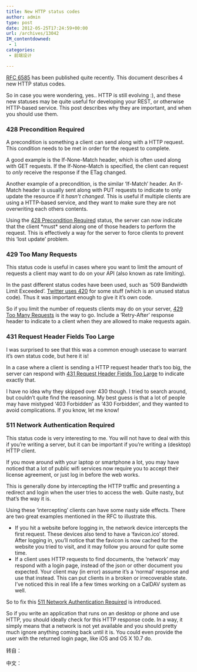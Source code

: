 ```yaml
---
title: New HTTP status codes
author: admin
type: post
date: 2012-05-25T17:24:59+00:00
url: /archives/13042
IM_contentdowned:
 - 1
categories:
 - 前端设计

---
```

[RFC 6585](http://tools.ietf.org/html/rfc6585) has been published quite recently. This document describes 4 new HTTP status codes.

So in case you were wondering, yes.. HTTP is still evolving :), and these new statuses may be quite useful for developing your REST, or otherwise HTTP-based service. This post describes why they are important, and when you should use them.

### 428 Precondition Required

A precondition is something a client can send along with a HTTP request. This condition needs to be met in order for the request to complete.

A good example is the If-None-Match header, which is often used along with GET requests. If the If-None-Match is specified, the client can request to _only_ receive the response if the ETag changed.

Another example of a precondition, is the similar ‘If-Match’ header. An If-Match header is usually sent along with PUT requests to indicate to only update the resource if it _hasn’t changed_. This is useful if multiple clients are using a HTTP-based service, and they want to make sure they are not overwriting each others contents.

Using the [428 Precondition Required][1] status, the server can now indicate that the client \*must\* send along one of those headers to perform the request. This is effectively a way for the server to force clients to prevent this ‘lost update’ problem.

### 429 Too Many Requests

This status code is useful in cases where you want to limit the amount of requests a client may want to do on your API (also known as rate limiting).

In the past different status codes have been used, such as ‘509 Bandwidth Limit Exceeded’. [Twitter uses 420][2] for some stuff (which is an unused status code). Thus it was important enough to give it it’s own code.

So if you limit the number of requests clients may do on your server, [429 Too Many Requests][3] is the way to go. Include a ‘Retry-After’ response header to indicate to a client when they are allowed to make requests again.

### 431 Request Header Fields Too Large

I was surprised to see that this was a common enough usecase to warrant it’s own status code, but here it is!

In a case where a client is sending a HTTP request header that’s too big, the server can respond with [431 Request Header Fields Too Large][4] to indicate exactly that.

I have no idea why they skipped over 430 though. I tried to search around, but couldn’t quite find the reasoning. My best guess is that a lot of people may have mistyped ‘403 Forbidden’ as ‘430 Forbidden’, and they wanted to avoid complications. If you know, let me know!

### 511 Network Authentication Required

This status code is very interesting to me. You will not have to deal with this if you’re writing a server, but it can be important if you’re writing a (desktop) HTTP client.

If you move around with your laptop or smartphone a lot, you may have noticed that a lot of public wifi services now require you to accept their license agreement, or just log in before the web works.

This is generally done by intercepting the HTTP traffic and presenting a redirect and login when the user tries to access the web. Quite nasty, but that’s the way it is.

Using these ‘intercepting’ clients can have some nasty side effects. There are two great examples mentioned in the RFC to illustrate this.

 * If you hit a website before logging in, the network device intercepts the first request. These devices also tend to have a ‘favicon.ico’ stored. After logging in, you’ll notice that the favicon is now cached for the website you tried to visit, and it may follow you around for quite some time.
 * If a client uses HTTP requests to find documents, the ‘network’ may respond with a login page, instead of the json or other document you expected. Your client may (in error) assume it’s a ‘normal’ response and use that instead. This can put clients in a broken or irrecoverable state. I’ve noticed this in real life a few times working on a CalDAV system as well.

So to fix this [511 Network Authentication Required][5] is introduced.

So if you write an application that runs on an desktop or phone and use HTTP, you should ideally check for this HTTP response code. In a way, it simply means that a network is not yet available and you should pretty much ignore anything coming back until it is. You could even provide the user with the returned login page, like iOS and OS X 10.7 do.

转自：

中文：

 [1]: http://tools.ietf.org/html/rfc6585#section-3
 [2]: https://dev.twitter.com/docs/error-codes-responses
 [3]: http://tools.ietf.org/html/rfc6585#section-4
 [4]: http://tools.ietf.org/html/rfc6585#section-5
 [5]: http://tools.ietf.org/html/rfc6585#section-6